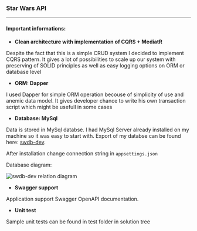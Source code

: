 ### Star Wars API 

------------


#### Important informations:

- **Clean architecture with implementation of CQRS + MediatR**

Despite the fact that this is a simple CRUD system I decided to implement CQRS pattern.
It gives a lot of possibilities to scale up our system with preserving of SOLID principles
as well as easy logging options on ORM or database level
- **ORM: Dapper**

I used Dapper for simple ORM operation becouse of simplicity of use and anemic data model.
It gives developer chance to write his own transaction script which
might be usefull in some cases
- **Database: MySql**

Data is stored in MySql databse. I had MySql Server already installed on my machine 
so it was easy to start with. Export of my databse can be found here: 
[swdb-dev](https://github.com/SzymonJarek/swdb-dev.git "swdb-dev").

After installation change connection string in
`appsettings.json`

Database diagram:

![swdb-dev relation diagram](https://i.ibb.co/M6T5R3F/swdb-dev-diagram.png "swdb-dev relation diagram")
- **Swagger support**

Application support Swagger OpenAPI documentation.
- **Unit test**

Sample unit tests can be found in test folder in solution tree


